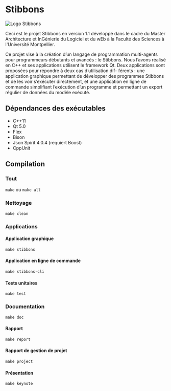 # Stibbons

![Logo Stibbons](https://gitlab.info-ufr.univ-montp2.fr/florian.galinier/stibbons/raw/master/data/images/stibbons-full.png)

Ceci est le projet Stibbons en version 1.1 développé dans le cadre du Master Architecture et
InGénierie du Logiciel et du wEb à la Faculté des Sciences à l'Université Montpellier.

Ce projet vise à la création d’un langage de programmation multi-agents pour programmeurs
débutants et avancés : le Stibbons. Nous l’avons réalisé en C++ et ses applications utilisent
le framework Qt. Deux applications sont proposées pour répondre à deux cas d’utilisation dif-
férents : une application graphique permettant de développer des programmes Stibbons et de
les voir s’exécuter directement, et une application en ligne de commande simplifiant l’exécution
d’un programme et permettant un export régulier de données du modèle exécuté. 

## Dépendances des exécutables

- C++11
- Qt 5.0
- Flex
- Bison
- Json Spirit 4.0.4 (requiert Boost)
- CppUnit

## Compilation

### Tout

`make` ou `make all`

### Nettoyage

`make clean`

### Applications

#### Application graphique

`make stibbons`

#### Application en ligne de commande

`make stibbons-cli`

#### Tests unitaires

`make test`

### Documentation

`make doc`

#### Rapport

`make report`

#### Rapport de gestion de projet

`make project`

#### Présentation

`make keynote`

